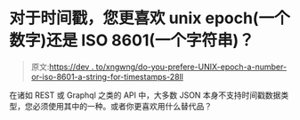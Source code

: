 # 对于时间戳，您更喜欢 unix epoch(一个数字)还是 ISO 8601(一个字符串)？

> 原文:[https://dev . to/xngwng/do-you-prefere-UNIX-epoch-a-number-or-iso-8601-a-string-for-timestamps-28ll](https://dev.to/xngwng/do-you-prefer-unix-epoch-a-number-or-iso-8601-a-string-for-timestamps--28ll)

在诸如 REST 或 Graphql 之类的 API 中，大多数 JSON 本身不支持时间戳数据类型，您必须使用其中的一种。或者你更喜欢用什么替代品？